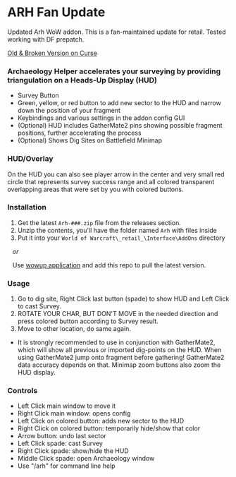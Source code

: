 # ARH Fan Update

Updated Arh WoW addon. This is a fan-maintained update for retail. Tested working with DF prepatch.

[Old & Broken Version on Curse](https://www.curseforge.com/wow/addons/arh) 

### Archaeology Helper accelerates your surveying by providing triangulation on a Heads-Up Display (HUD)
- Survey Button
- Green, yellow, or red button to add new sector to the HUD and narrow down the position of your fragment
- Keybindings and various settings in the addon config GUI
- (Optional) HUD includes GatherMate2 pins showing possible fragment positions, further accelerating the process
- (Optional) Shows Dig Sites on Battlefield Minimap

### HUD/Overlay
On the HUD you can also see player arrow in the center and very small red circle that represents survey success range and all colored transparent overlapping areas that were set by you with colored buttons.

### Installation
1. Get the latest ```Arh-###.zip``` file from the releases section. 
2. Unzip the contents, you'll have the folder named ```Arh``` with files inside
3. Put it into your ```World of Warcraft\_retail_\Interface\AddOns``` directory

&nbsp;&nbsp;&nbsp;*or*

&nbsp;&nbsp;&nbsp;Use [wowup application](https://wowup.io) and add this repo to pull the latest version.

### Usage
1. Go to dig site, Right Click last button (spade) to show HUD and Left Click to cast Survey. 
2. ROTATE YOUR CHAR, BUT DON'T MOVE in the needed direction and press colored button according to Survey result. 
3. Move to other location, do same again.
- It is strongly recommended to use in conjunction with GatherMate2, which will show all previous or imported dig-points on the HUD. When using GatherMate2 jump onto fragment before gathering! GatherMate2 data accuracy depends on that. Minimap zoom buttons also zoom the HUD display.

### Controls
- Left Click main window to move it
- Right Click main window: opens config
- Left Click on colored button: adds new sector to the HUD
- Right Click on colored button: temporarily hide/show that color
- Arrow button: undo last sector
- Left Click spade: cast Survey
- Right Click spade: show/hide the HUD
- Middle Click spade: open Archaeology window
- Use "/arh" for command line help

